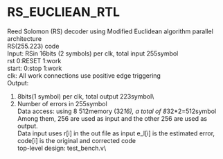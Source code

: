 # RS_EUCLIEAN_RTL
Reed Solomon (RS) decoder using Modified Euclidean algorithm parallel architecture\
RS(255.223) code\
Input: RSin 16bits (2 symbols) per clk, total input 255symbol\
rst 0:RESET 1:work\
start: 0:stop 1:work\
clk: All work connections use positive edge triggering\
Output: 
1. 8bits(1 symbol) per clk, total output 223symbol\
2. Number of errors in 255symbol\
Data access: using 8 512memory (32*16), a total of 8*32*2=512symbol Among them, 256 are used as input and the other 256 are used as output.\
Data input uses r[i] in the out file as input e_l[i] is the estimated error, code[i] is the original and corrected code\
top-level design: test_bench.v\
